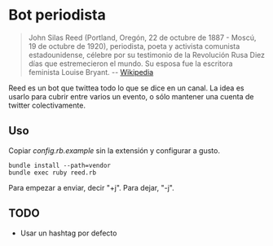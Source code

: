 # Bot periodista

> John Silas Reed (Portland, Oregón, 22 de octubre de 1887 - Moscú, 19
> de octubre de 1920), periodista, poeta y activista comunista
> estadounidense, célebre por su testimonio de la Revolución Rusa Diez
> días que estremecieron el mundo. Su esposa fue la escritora feminista
> Louise Bryant. -- [Wikipedia](http://es.wikipedia.org/wiki/John_Reed)

Reed es un bot que twittea todo lo que se dice en un canal.  La idea es
usarlo para cubrir entre varios un evento, o sólo mantener una cuenta de
twitter colectivamente.

## Uso

Copiar _config.rb.example_ sin la extensión y configurar a gusto.

    bundle install --path=vendor
    bundle exec ruby reed.rb

Para empezar a enviar, decir "+j".  Para dejar, "-j".


## TODO

* Usar un hashtag por defecto
